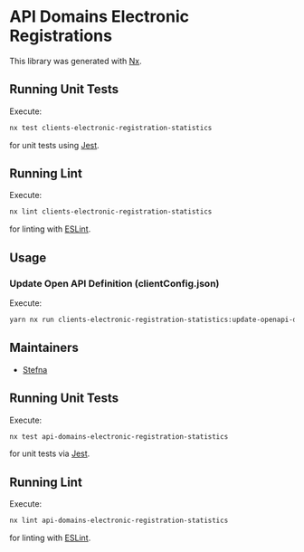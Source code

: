 # API Domains Electronic Registrations

This library was generated with [Nx](https://nx.dev).

## Running Unit Tests

Execute: 
```sh
nx test clients-electronic-registration-statistics
```
for unit tests using [Jest](https://jestjs.io).

## Running Lint

Execute: 
```sh
nx lint clients-electronic-registration-statistics
```
for linting with [ESLint](https://eslint.org/).

## Usage

### Update Open API Definition (clientConfig.json)

Execute:
```sh
yarn nx run clients-electronic-registration-statistics:update-openapi-document
```

## Maintainers

- [Stefna](https://github.com/orgs/island-is/teams/stefna/members)

## Running Unit Tests

Execute:
```sh
nx test api-domains-electronic-registration-statistics
```
for unit tests via [Jest](https://jestjs.io).

## Running Lint

Execute:
```sh
nx lint api-domains-electronic-registration-statistics
```
for linting with [ESLint](https://eslint.org/).